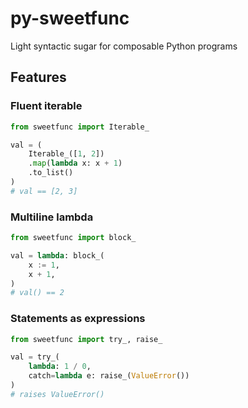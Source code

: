 # py-sweetfunc

Light syntactic sugar for composable Python programs

## Features

### Fluent iterable

```python
from sweetfunc import Iterable_

val = (
    Iterable_([1, 2])
    .map(lambda x: x + 1)
    .to_list()
)
# val == [2, 3]
```

### Multiline lambda

```python
from sweetfunc import block_

val = lambda: block_(
    x := 1,
    x + 1,
)
# val() == 2
```

### Statements as expressions

```python
from sweetfunc import try_, raise_

val = try_(
    lambda: 1 / 0,
    catch=lambda e: raise_(ValueError())
)
# raises ValueError()
```
